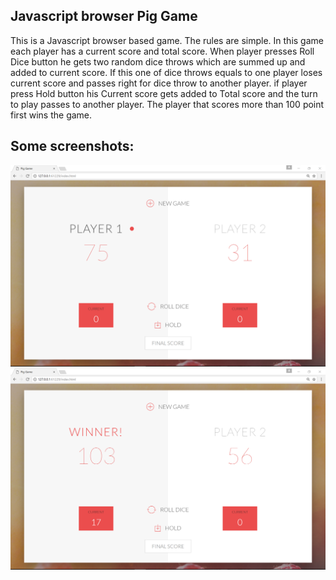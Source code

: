 <h2> Javascript browser Pig Game </h2>
This is a Javascript browser based game. The rules are simple. In this game each player has a current score and total score. When player presses Roll Dice button he gets two random dice throws which are summed up and added to current score. If this one of dice throws equals to one player loses current score and passes right for dice throw to another player. if player press Hold button his Current score gets added to Total score and the turn to play passes to another player. The player that scores more than 100 point first wins the game.

<h2> Some screenshots: </h2>
<a href="https://github.com/PyArchitect/JavaScript_Browser_PigGame/blob/master/PigGame1.png?raw=true" target="_blank"><img src="https://github.com/PyArchitect/JavaScript_Browser_PigGame/blob/master/PigGame1.png?raw=true" alt="history" style="max-width:100%;"></a>
<br>
<a href="https://github.com/PyArchitect/JavaScript_Browser_PigGame/blob/master/PigGame2.png?raw=true" target="_blank"><img src="https://github.com/PyArchitect/JavaScript_Browser_PigGame/blob/master/PigGame2.png?raw=true" alt="history" style="max-width:100%;"></a>
